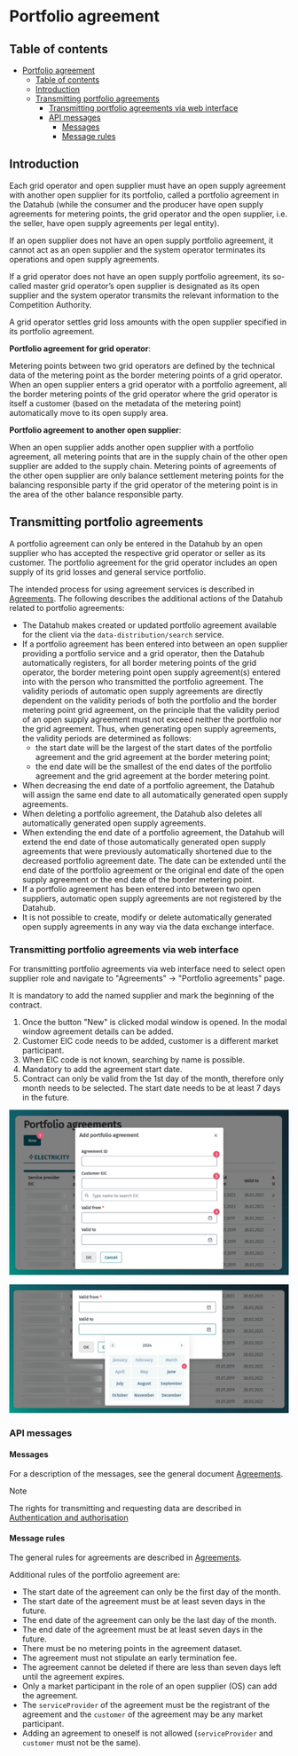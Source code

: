 ﻿# Portfolio agreement

## Table of contents

<!-- TOC -->
* [Portfolio agreement](#portfolio-agreement)
  * [Table of contents](#table-of-contents)
  * [Introduction](#introduction)
  * [Transmitting portfolio agreements](#transmitting-portfolio-agreements)
    * [Transmitting portfolio agreements via web interface](#transmitting-portfolio-agreements-via-web-interface)
    * [API messages](#api-messages)
      * [Messages](#messages)
      * [Message rules](#message-rules)
<!-- TOC -->

## Introduction

Each grid operator and open supplier must have an open supply agreement with another open supplier for its portfolio, called a portfolio agreement in the Datahub (while the consumer and the producer
have open supply agreements for metering points, the grid operator and the open supplier, i.e. the seller, have open supply agreements per legal entity).

If an open supplier does not have an open supply portfolio agreement, it cannot act as an open supplier and the system operator terminates its operations and open supply agreements.

If a grid operator does not have an open supply portfolio agreement, its so-called master grid operator’s open supplier is designated as its open supplier and the system operator transmits the
relevant information to the Competition Authority.

A grid operator settles grid loss amounts with the open supplier specified in its portfolio agreement.

**Portfolio agreement for grid operator**:

Metering points between two grid operators are defined by the technical data of the metering point as the border metering points of a grid operator. When an open supplier enters a grid operator with a
portfolio agreement, all the border metering points of the grid operator where the grid operator is itself a customer (based on the metadata of the metering point) automatically move to its open
supply area.

**Portfolio agreement to another open supplier**:

When an open supplier adds another open supplier with a portfolio agreement, all metering points that are in the supply chain of the other open supplier are added to the supply chain. Metering points
of agreements of the other open supplier are only balance settlement metering points for the balancing responsible party if the grid operator of the metering point is in the area of the other balance
responsible party.

## Transmitting portfolio agreements

A portfolio agreement can only be entered in the Datahub by an open supplier who has accepted the respective grid operator or seller as its customer. The portfolio agreement for the grid operator
includes an open supply of its grid losses and general service portfolio.

The intended process for using agreement services is described in [Agreements](06-agreements.md). The following describes the additional actions of the Datahub related to portfolio agreements:

- The Datahub makes created or updated portfolio agreement available for the client via the `data-distribution/search` service.
- If a portfolio agreement has been entered into between an open supplier providing a portfolio service and a grid operator, then the Datahub automatically registers, for all border metering points of
  the grid operator, the border metering point open supply agreement(s) entered into with the person who transmitted the portfolio agreement. The validity periods of automatic open supply agreements
  are directly dependent on the validity periods of both the portfolio and the border metering point grid agreement, on the principle that the validity period of an open supply agreement must not
  exceed neither the portfolio nor the grid agreement. Thus, when generating open supply agreements, the validity periods are determined as follows:
    - the start date will be the largest of the start dates of the portfolio agreement and the grid agreement at the border metering point;
    - the end date will be the smallest of the end dates of the portfolio agreement and the grid agreement at the border metering point.
- When decreasing the end date of a portfolio agreement, the Datahub will assign the same end date to all automatically generated open supply agreements.
- When deleting a portfolio agreement, the Datahub also deletes all automatically generated open supply agreements.
- When extending the end date of a portfolio agreement, the Datahub will extend the end date of those automatically generated open supply agreements that were previously automatically shortened
  due to the decreased portfolio agreement date. The date can be extended until the end date of the portfolio agreement or the original end date of the open supply agreement or the end date of the
  border metering point.
- If a portfolio agreement has been entered into between two open suppliers, automatic open supply agreements are not registered by the Datahub.
- It is not possible to create, modify or delete automatically generated open supply agreements in any way via the data exchange interface.

### Transmitting portfolio agreements via web interface

For transmitting portfolio agreements via web interface need to select open supplier role and navigate to "Agreements" -> "Portfolio agreements" page. 

It is mandatory to add the named supplier and mark the beginning of the contract.
1. Once the button "New" is clicked modal window is opened. In the modal window agreement details can be added.
2. Customer EIC code needs to be added, customer is a different market participant.
3. When EIC code is not known, searching by name is possible.
4. Mandatory to add the agreement start date.
5. Contract can only be valid from the 1st day of the month, therefore only month needs to be selected. The start date needs to be at least 7 days in the future.

![add agreement](../images/opp-ui/agreement/portfolio-agreement/add-agreement.png)

![select start date](../images/opp-ui/agreement/portfolio-agreement/add-date.png)

### API messages

#### Messages

For a description of the messages, see the general document [Agreements](06-agreements.md).

> [!NOTE]
> The rights for transmitting and requesting data are described in [Authentication and authorisation](03-authentication-and-authorisation.md)

#### Message rules

The general rules for agreements are described in [Agreements](06-agreements.md#message-rules).

Additional rules of the portfolio agreement are:

- The start date of the agreement can only be the first day of the month.
- The start date of the agreement must be at least seven days in the future.
- The end date of the agreement can only be the last day of the month.
- The end date of the agreement must be at least seven days in the future.
- There must be no metering points in the agreement dataset.
- The agreement must not stipulate an early termination fee.
- The agreement cannot be deleted if there are less than seven days left until the agreement expires.
- Only a market participant in the role of an open supplier (OS) can add the agreement.
- The `serviceProvider` of the agreement must be the registrant of the agreement and the `customer` of the agreement may be any market participant.
- Adding an agreement to oneself is not allowed (`serviceProvider` and `customer` must not be the same).
